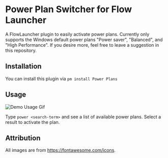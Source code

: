 # Power Plan Switcher for Flow Launcher

A FlowLauncher plugin to easily activate power plans.
Currently only supports the Windows default power plans "Power saver", "Balanced", and "High Performance".
If you desire more, feel free to leave a suggestion in this repository.

## Installation

You can install this plugin via `pm install Power Plans`

## Usage

![Demo Usage Gif](https://cdn.jsdelivr.net/gh/TillKnollmann/Flow.Launcher.Plugin.PowerPlans@main/assets/demo.gif)

Type `power <search-term>` and see a list of available power plans.
Select a result to activate the plan.

## Attribution

All images are from <https://fontawesome.com/icons>.
